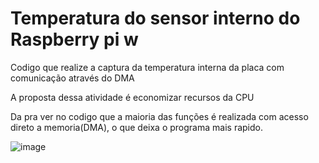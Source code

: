 <h1>Temperatura do sensor interno do Raspberry pi w</h1>

Codigo que realize a captura da temperatura interna da placa com comunicação através do DMA

A proposta dessa atividade é economizar recursos da CPU

Da pra ver no codigo que a maioria das funções é realizada com acesso direto a memoria(DMA), o que deixa o programa mais rapido. 

![image](https://github.com/user-attachments/assets/aca4180f-c47d-4ed6-b242-c4222af8e9d7)

